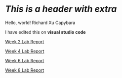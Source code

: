 # *This is a header with extra*
Hello, world! Richard Xu Capybara

I have edited this on **visual studio code**

[Week 2 Lab Report](https://rdxu1688.github.io/cse15l-lab-reports/lab-report-1-week-2.html)

[Week 4 Lab Report](https://rdxu1688.github.io/cse15l-lab-reports/lab-report-2-week-4.html)

[Week 6 Lab Report](https://rdxu1688.github.io/cse15l-lab-reports/lab-report-3-week-6.html)

[Week 8 Lab Report](https://rdxu1688.github.io/cse15l-lab-reports/lab-report-4-week-8.html)
